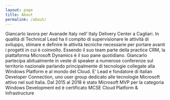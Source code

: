 ```yaml
---
layout: page
title: About
permalink: /about/
---
```


Giancarlo lavora per Avanade Italy nell’ Italy Delivery Center a Cagliari. In qualità di Technical Lead ha il compito di supervisionare le attività di sviluppo, stimare e definire le attività tecniche necessarie per portare avanti i progetti in cui è coinvolto. Essendo il suo team parte della practice CRM, la piattaforma Microsoft Dynamics è il suo pane quotidiano. Giancarlo partecipa abitualmente in veste di speaker a numerose conferenze sul territorio nazionale parlando principalmente di tecnologie collegate alla Windows Platform e al mondo del Cloud. E’ Lead e fondatore di Italian Developer Connection, uno user group dedicato alle tecnologie Microsoft attivo nel sud Italia. Dal 2015 al 2018 è stato Microsoft MVP per la categoria Windows Development ed è certificato MCSE Cloud Platform & Infrastructure
